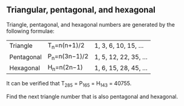Triangular, pentagonal, and hexagonal
-------------------------------------

Triangle, pentagonal, and hexagonal numbers are generated by the following formulae:

|          |                       |                   |
| -------- | --------------------- | ----------------- |
|Triangle  |T<sub>n</sub>=n(n+1)/2 |1, 3, 6, 10, 15, … |
|Pentagonal|P<sub>n</sub>=n(3n−1)/2|1, 5, 12, 22, 35, …|
|Hexagonal |H<sub>n</sub>=n(2n−1)  |1, 6, 15, 28, 45, …|

It can be verified that T<sub>285</sub> = P<sub>165</sub> = H<sub>143</sub> = 40755.

Find the next triangle number that is also pentagonal and hexagonal.
